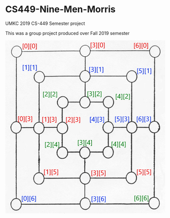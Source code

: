 # CS449-Nine-Men-Morris

UMKC 2019 CS-449 Semester project 

This was a group project produced over Fall 2019 semester

![](https://github.com/StrainedQuacking/CS449-Nine-Men-Morris/blob/master/coordinate-graph.jpg)
